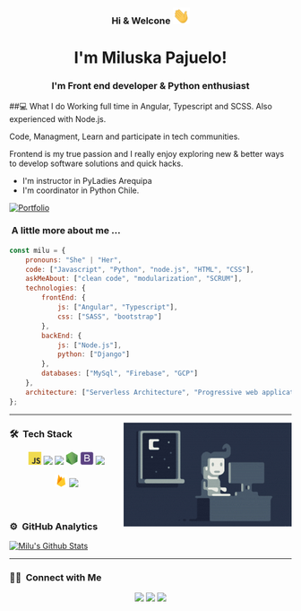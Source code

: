 <h3 align="center"> Hi & Welcone <img src="https://raw.githubusercontent.com/ABSphreak/ABSphreak/master/gifs/Hi.gif" width="30px">
<h1 align="center"> I'm Miluska Pajuelo! </h1>
  
<h3 align="center"> I'm Front end developer & Python enthusiast</h3>


##💻 What I do
  Working full time in Angular, Typescript and SCSS. Also experienced with Node.js.

  Code, Managment, Learn and participate in tech communities.
  
  Frontend is my true passion and I really enjoy exploring new & better ways to develop software solutions and quick hacks.
  
  * I'm instructor in PyLadies Arequipa 
  * I'm coordinator in Python Chile.


<p align="left">
  <a href=""><img alt="Portfolio" title="Portfolio" src="https://img.shields.io/badge/-Portfolio-000000?style=for-the-badge&logo=koding&logoColor=white"/></a>
   
</p>

### <img src="" width="50"> A little more about me ...

```javascript
const milu = {
    pronouns: "She" | "Her",
    code: ["Javascript", "Python", "node.js", "HTML", "CSS"],
    askMeAbout: ["clean code", "modularization", "SCRUM"],
    technologies: {
        frontEnd: {
            js: ["Angular", "Typescript"],
            css: ["SASS", "bootstrap"]
        },
        backEnd: {
            js: ["Node.js"],
            python: ["Django"]
        },
        databases: ["MySql", "Firebase", "GCP"]
    },
    architecture: ["Serverless Architecture", "Progressive web applications", "Single page applications"],
};
```
----
<img alt="Night Coding" src="https://raw.githubusercontent.com/AVS1508/AVS1508/master/assets/Night-Coding.gif" align="right"/>


### 🛠 &nbsp;Tech Stack
<p align="center">
<code><img height="23" src="https://raw.githubusercontent.com/github/explore/80688e429a7d4ef2fca1e82350fe8e3517d3494d/topics/javascript/javascript.png"></code>
<code><img height="23" src= "https://www.vectorlogo.zone/logos/python/python-ar21.svg"></code>
<code><img height="23" src= "https://www.vectorlogo.zone/logos/djangoproject/djangoproject-ar21.svg"></code>
<code><img height="23" src="https://raw.githubusercontent.com/github/explore/80688e429a7d4ef2fca1e82350fe8e3517d3494d/topics/nodejs/nodejs.png"></code>
<code><img height="23" src="https://raw.githubusercontent.com/devicons/devicon/master/icons/bootstrap/bootstrap-plain.svg"></code>
<code><img height="23" src="https://www.vectorlogo.zone/logos/figma/figma-icon.svg"></code>
  

</p>
<p align="center">
<code><img height="23" src="https://raw.githubusercontent.com/github/explore/80688e429a7d4ef2fca1e82350fe8e3517d3494d/topics/firebase/firebase.png"></code>
<code><img height="23" src="https://www.vectorlogo.zone/logos/git-scm/git-scm-icon.svg"></code>
<br/>
<br/>
<br/>

### ⚙️ &nbsp;GitHub Analytics

<a href="https://github.com/Davekibh">
    <img alt="Milu's Github Stats" src="https://github-readme-stats-eight-theta.vercel.app/api?username=miluskapajuelo&show_icons=true&theme=radical&include_all_commits=true&count_private=true" width="400"/>
  </a>

----


### 🤝🏻 &nbsp;Connect with Me

<p align="center">
<a href="https://www.linkedin.com/in/miluskapajuelo"><img src="https://img.shields.io/badge/-miluska%20pajuelo?style=flat&logo=Linkedin&logoColor=white"/></a>
<a href="mailto:miluskapajuelo@gmail.com"><img src="https://img.shields.io/badge/-miluskapajuelo@gmail.com-D14836?style=flat&logo=Gmail&logoColor=white"/></a>
<a href="https://twitter.com/miluskapajuelo"><img src="https://img.shields.io/twitter/url?style=social&url=https%3A%2F%2Ftwitter.com%2Fmiluskapajuelo"/></a>
  
